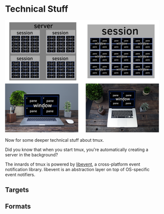 # Technical Stuff

![Server w/ laptop](images/info/server-with-laptop.png)

Now for some deeper technical stuff about tmux.

Did you know that when you start tmux, you're automatically creating a server in the background?

The innards of tmux is powered by [libevent](http://libevent.org/), a cross-platform event
notification library. libevent is an abstraction layer on top of OS-specific event notifiers.

## Targets

## Formats
